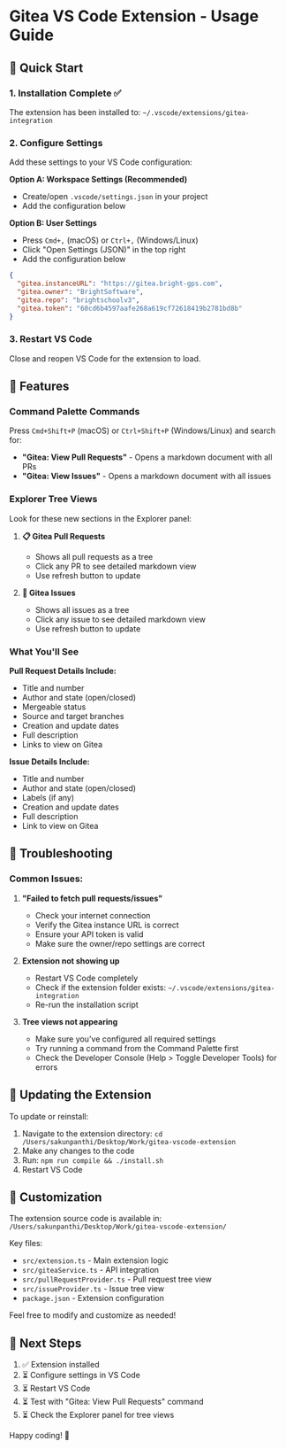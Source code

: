 # Gitea VS Code Extension - Usage Guide

## 🎯 Quick Start

### 1. Installation Complete ✅

The extension has been installed to: `~/.vscode/extensions/gitea-integration`

### 2. Configure Settings

Add these settings to your VS Code configuration:

**Option A: Workspace Settings (Recommended)**

- Create/open `.vscode/settings.json` in your project
- Add the configuration below

**Option B: User Settings**

- Press `Cmd+,` (macOS) or `Ctrl+,` (Windows/Linux)
- Click "Open Settings (JSON)" in the top right
- Add the configuration below

```json
{
  "gitea.instanceURL": "https://gitea.bright-gps.com",
  "gitea.owner": "BrightSoftware",
  "gitea.repo": "brightschoolv3",
  "gitea.token": "60cd6b4597aafe268a619cf72618419b2781bd8b"
}
```

### 3. Restart VS Code

Close and reopen VS Code for the extension to load.

## 🚀 Features

### Command Palette Commands

Press `Cmd+Shift+P` (macOS) or `Ctrl+Shift+P` (Windows/Linux) and search for:

- **"Gitea: View Pull Requests"** - Opens a markdown document with all PRs
- **"Gitea: View Issues"** - Opens a markdown document with all issues

### Explorer Tree Views

Look for these new sections in the Explorer panel:

1. **📋 Gitea Pull Requests**

   - Shows all pull requests as a tree
   - Click any PR to see detailed markdown view
   - Use refresh button to update

2. **🐛 Gitea Issues**
   - Shows all issues as a tree
   - Click any issue to see detailed markdown view
   - Use refresh button to update

### What You'll See

**Pull Request Details Include:**

- Title and number
- Author and state (open/closed)
- Mergeable status
- Source and target branches
- Creation and update dates
- Full description
- Links to view on Gitea

**Issue Details Include:**

- Title and number
- Author and state (open/closed)
- Labels (if any)
- Creation and update dates
- Full description
- Link to view on Gitea

## 🔧 Troubleshooting

### Common Issues:

1. **"Failed to fetch pull requests/issues"**

   - Check your internet connection
   - Verify the Gitea instance URL is correct
   - Ensure your API token is valid
   - Make sure the owner/repo settings are correct

2. **Extension not showing up**

   - Restart VS Code completely
   - Check if the extension folder exists: `~/.vscode/extensions/gitea-integration`
   - Re-run the installation script

3. **Tree views not appearing**
   - Make sure you've configured all required settings
   - Try running a command from the Command Palette first
   - Check the Developer Console (Help > Toggle Developer Tools) for errors

## 🔄 Updating the Extension

To update or reinstall:

1. Navigate to the extension directory: `cd /Users/sakunpanthi/Desktop/Work/gitea-vscode-extension`
2. Make any changes to the code
3. Run: `npm run compile && ./install.sh`
4. Restart VS Code

## 🎨 Customization

The extension source code is available in:
`/Users/sakunpanthi/Desktop/Work/gitea-vscode-extension/`

Key files:

- `src/extension.ts` - Main extension logic
- `src/giteaService.ts` - API integration
- `src/pullRequestProvider.ts` - Pull request tree view
- `src/issueProvider.ts` - Issue tree view
- `package.json` - Extension configuration

Feel free to modify and customize as needed!

## 📝 Next Steps

1. ✅ Extension installed
2. ⏳ Configure settings in VS Code
3. ⏳ Restart VS Code
4. ⏳ Test with "Gitea: View Pull Requests" command
5. ⏳ Check the Explorer panel for tree views

Happy coding! 🎉
